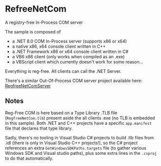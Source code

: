 # RefreeNetCom
A registry-free In-Process COM server

The sample is composed of
* a .NET 8.0 COM In-Process server (supports x86 or x64)
* a native x86, x64 console client written in C++
* a .NET Framework x86 or x64 console client written in C#
* a VB6 x86 client (only works when compiled as an .exe)
* a VBScript client which currently doesn't work for some reason...

Everything is reg-free. All clients can call the .NET Server.

There's a similar Out-Of-Process COM server project available here: [RegfreeNetComServer](https://github.com/smourier/RegfreeNetComServer)

## Notes
Reg-Free COM is here based on a Type Library .TLB file (`RegfreeNetCom.tlb`) present aside the all clients .exe (no TLB is embedded in this sample). Both .NET and C++ projects have a specific `app.manifest` file that declares that type library.

Sadly, there's no tooling in Visual Studio C# projects to build .tlb files from .idl (there is only in Visual Studio C++ projects!), so the C# project references an extra `GetWindowsSDKPaths.targets` file (to gather various Windows SDK and Visual studio paths), plus some extra lines in the `.csproj` to do that automatically.
